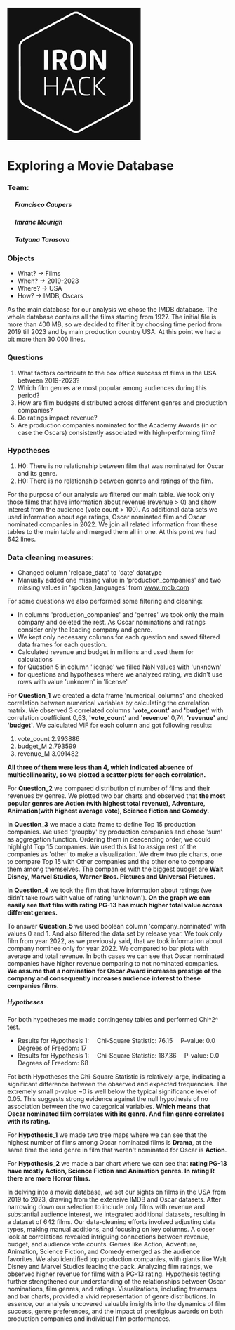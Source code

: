 [![logo](https://github.com/petrarkaselin/mid_project/blob/main/slides/Slide%2016_9%20-%201%20start.jpg)](https://github.com/petrarkaselin/mid_project/blob/main/slides/Slide%2016_9%20-%201%20start.jpg)
# Exploring a Movie Database
### Team:
##### &emsp;   Francisco Caupers
##### &emsp;   Imrane Mourigh
##### &emsp;   Tatyana Tarasova
#### 
### Objects
- What?  &rarr; Films
- When?  &rarr; 2019-2023
- Where? &rarr; USA
- How?   &rarr; IMDB, Oscars

As the main database for our analysis we chose the IMDB database. The whole database contains all the films starting from 1927. The initial file is more than 400 MB, so we decided to filter it by choosing time period from 2019 till 2023 and by main production country USA. At this point we had a bit more than 30 000 lines. 

### Questions
1. What factors contribute to the box office success of films in the USA between 2019-2023?
2. Which film genres are most popular among audiences during this period?
3. How are film budgets distributed across different genres and production companies?
4. Do ratings impact revenue?
5. Are production companies nominated for the Academy Awards (in or case the Oscars) consistently associated with high-performing film?

### Hypotheses
1. H0: There is no relationship between film that was nominated for Oscar and its genre.
2. H0: There is no relationship between genres and ratings of the film.

For the purpose of our analysis we filtered our main table. We took only those films that have information about revenue (revenue > 0) and show interest from the audience (vote count > 100). As additional data sets we used information about age ratings, Oscar nominated film and Oscar nominated companies in 2022. We join all related information from these tables to the main table and merged them all in one. At this point we had 642 lines.

### Data cleaning measures:
- Changed column 'release_data' to 'date' datatype
- Manually added one missing value in 'production_companies' and two missing values in 'spoken_languages' from www.imdb.com

For some questions we also performed some filtering and cleaning:
- In columns 'production_companies' and 'genres' we took only the main company and deleted the rest. As Oscar nominations and ratings consider only the leading company and genre.
- We kept only necessary columns for each question and saved filtered data frames for each question.
- Calculated revenue and budget in millions and used them for calculations
- for Question 5 in column 'license' we filled NaN values with 'unknown'
- for questions and hypotheses where we analyzed rating, we didn't use rows with value 'unknown' in 'license'

For **Question_1** we created a data frame 'numerical_columns' and checked correlation between numerical variables by calculating the correlation matrix. We observed 3 correlated columns **'vote_count'** and **'budget'** with correlation coefficient 0,63, **'vote_count'** and **'revenue'** 0,74, **'revenue'** and **'budget'**. We calculated VIF for each column and got following results:
1.  vote_count  2.993886
2.   budget_M  2.793599
3.  revenue_M  3.091482

**All three of them were less than 4, which indicated absence of multicollinearity, so we plotted a scatter plots for each correlation.**

For **Question_2** we compared distribution of number of films and their revenues by genres. We plotted two bar charts and observed that **the most popular genres are Action (with highest total revenue), Adventure, Animation(with highest average vote), Science fiction and Comedy.**

In **Question_3** we made a data frame to define Top 15 production companies. We used 'groupby' by production companies and chose 'sum' as aggregation function. Ordering them in descending order, we could highlight Top 15 companies. We used this list to assign rest of the companies as 'other' to make a visualization. We drew two pie charts, one to compare Top 15 with Other companies and the other one to compare them among themselves. The companies with the biggest budget are **Walt Disney, Marvel Studios, Warner Bros. Pictures and Universal Pictures.** 

In **Question_4** we took the film that have information about ratings (we didn't take rows with value of rating 'unknown'). **On the graph we can easily see that film with rating PG-13 has much higher total value across different genres.**

To answer **Question_5** we used boolean column 'company_nominated' with values 0 and 1. And also filtered the data set by release year. We took only film from year 2022, as we previously said, that we took information about company nominee only for year 2022. We compared to bar plots with average and total revenue. In both cases we can see that Oscar nominated companies have higher revenue comparing to not nominated companies. **We assume that a nomination for Oscar Award increases prestige of the company and consequently increases audience interest to these companies films.** 

##### Hypotheses
For both hypotheses me made contingency tables and performed Chi^2^ test. 
- Results for Hypothesis 1:
&emsp;Chi-Square Statistic: 76.15
&emsp;P-value: 0.0
&emsp;Degrees of Freedom: 17
- Results for Hypothesis 1:
&emsp;Chi-Square Statistic: 187.36
&emsp;P-value: 0.0
&emsp;Degrees of Freedom: 68

Fot both Hypotheses the Chi-Square Statistic is relatively large, indicating a significant difference between the observed and expected frequencies. The extremely small p-value ~0 is well below the typical significance level of 0.05. This suggests strong evidence against the null hypothesis of no association between the two categorical variables. **Which means that Oscar nominated film correlates with its genre. And film genre correlates with its rating.**

For **Hypothesis_1** we made two tree maps where we can see that the highest number of films among Oscar nominated films is **Drama**, at the same time the lead genre in film that weren't nominated for Oscar is **Action**.

For **Hypothesis_2** we made a bar chart where we can see that **rating PG-13 have mostly Action, Science Fiction and Animation genres. In rating R there are more Horror films.**

In delving into a movie database, we set our sights on films in the USA from 2019 to 2023, drawing from the extensive IMDB and Oscar datasets. After narrowing down our selection to include only films with revenue and substantial audience interest, we integrated additional datasets, resulting in a dataset of 642 films. Our data-cleaning efforts involved adjusting data types, making manual additions, and focusing on key columns. A closer look at correlations revealed intriguing connections between revenue, budget, and audience vote counts. Genres like Action, Adventure, Animation, Science Fiction, and Comedy emerged as the audience favorites. We also identified top production companies, with giants like Walt Disney and Marvel Studios leading the pack. Analyzing film ratings, we observed higher revenue for films with a PG-13 rating. Hypothesis testing further strengthened our understanding of the relationships between Oscar nominations, film genres, and ratings. Visualizations, including treemaps and bar charts, provided a vivid representation of genre distributions. In essence, our analysis uncovered valuable insights into the dynamics of film success, genre preferences, and the impact of prestigious awards on both production companies and individual film performances.